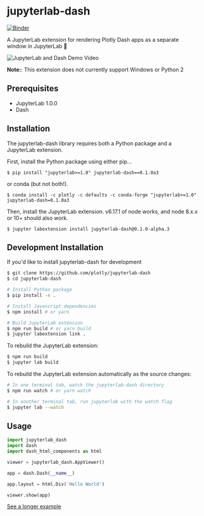 # jupyterlab-dash

[![Binder](https://beta.mybinder.org/badge.svg)](https://mybinder.org/v2/gh/plotly/jupyterlab-dash/master?urlpath=lab%2Ftree%2Fnotebooks)

A JupyterLab extension for rendering Plotly Dash apps as a separate window in JupyterLab :tada:

![JupyterLab and Dash Demo Video](https://user-images.githubusercontent.com/1280389/47668836-da9f4280-db7f-11e8-8523-8663b6a5347f.gif)

**Note:**: This extension does not currently support Windows or Python 2

## Prerequisites

- JupyterLab 1.0.0
- Dash

## Installation

The jupyterlab-dash library requires both a Python package and a JupyterLab
extension.

First, install the Python package using either pip...

```
$ pip install "jupyterlab>=1.0" jupyterlab-dash==0.1.0a3
```

or conda (but not both!).

```
$ conda install -c plotly -c defaults -c conda-forge "jupyterlab>=1.0" jupyterlab-dash=0.1.0a3
```

Then, install the JupyterLab extension. v6.17.1 of node works, and node 8.x.x or 10+ should also work. 
```
$ jupyter labextension install jupyterlab-dash@0.1.0-alpha.3
```

## Development Installation

If you'd like to install jupyterlab-dash for development

```bash
$ git clone https://github.com/plotly/jupyterlab-dash
$ cd jupyterlab-dash

# Install Python package
$ pip install -e .

# Install Javascript dependencies
$ npm install # or yarn

# Build JupyterLab extension
$ npm run build # or yarn build
$ jupyter labextension link .
```

To rebuild the JupyterLab extension:

```bash
$ npm run build
$ jupyter lab build
```

To rebuild the JupyterLab extension automatically as the source changes:

```bash
# In one terminal tab, watch the jupyterlab-dash directory
$ npm run watch # or yarn watch

# In another terminal tab, run jupyterlab with the watch flag
$ jupyter lab --watch
```

## Usage

```python
import jupyterlab_dash
import dash
import dash_html_components as html

viewer = jupyterlab_dash.AppViewer()

app = dash.Dash(__name__)

app.layout = html.Div('Hello World')

viewer.show(app)
```

[See a longer example](https://github.com/plotly/jupyterlab-dash/blob/master/notebooks/test_app_viewer.ipynb)
